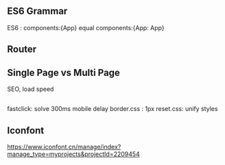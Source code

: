 
## ES6 Grammar
ES6 : components:{App}  equal components:{App: App}

## Router
<router-view/>
<router-link to="/"></router-link>

## Single Page vs Multi Page
 SEO, load speed

 ##
 fastclick:  solve 300ms mobile delay
 border.css : 1px 
 reset.css: unify styles

 ## Iconfont

 https://www.iconfont.cn/manage/index?manage_type=myprojects&projectId=2209454
